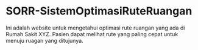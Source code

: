 # SORR-SistemOptimasiRuteRuangan
Ini adalah website untuk mengetahui optimasi rute ruangan yang ada di Rumah Sakit XYZ. Pasien dapat melihat rute yang paling cepat untuk menuju ruagan yang ditujunya. 
